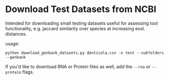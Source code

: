 # Download Test Datasets from NCBI

Intended for downloading small testing datasets useful for assessing tool functionality, e.g. jaccard similarity over species at increasing evol. distances. 


usage:

`python download_genbank_datasets.py denticola.csv -o test --subfolders --genbank`


If you'd like to download RNA or Protein files as well, add the `--rna` or `--protein` flags.

